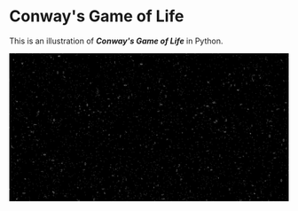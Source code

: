 # Conway's Game of Life

This is an illustration of ***Conway's Game of Life*** in Python.

![Screenshot](pics/GL_Screenshot_4K.png)
